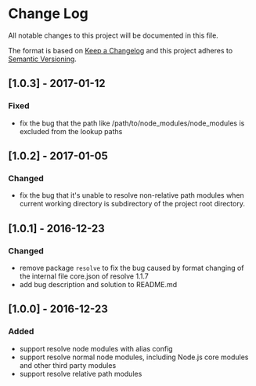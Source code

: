 # Change Log
All notable changes to this project will be documented in this file.

The format is based on [Keep a Changelog](http://keepachangelog.com/) 
and this project adheres to [Semantic Versioning](http://semver.org/).

## [1.0.3] - 2017-01-12
### Fixed
- fix the bug that the path like /path/to/node_modules/node_modules is excluded from the lookup paths

## [1.0.2] - 2017-01-05
### Changed
- fix the bug that it's unable to resolve non-relative path modules when current working directory is subdirectory of the project root directory.

## [1.0.1] - 2016-12-23
### Changed
- remove package `resolve` to fix the bug caused by format changing of the internal file core.json of resolve 1.1.7
- add bug description and solution to README.md

## [1.0.0] - 2016-12-23
### Added
- support resolve node modules with alias config
- support resolve normal node modules, including Node.js core modules and other third party modules
- support resolve relative path modules
